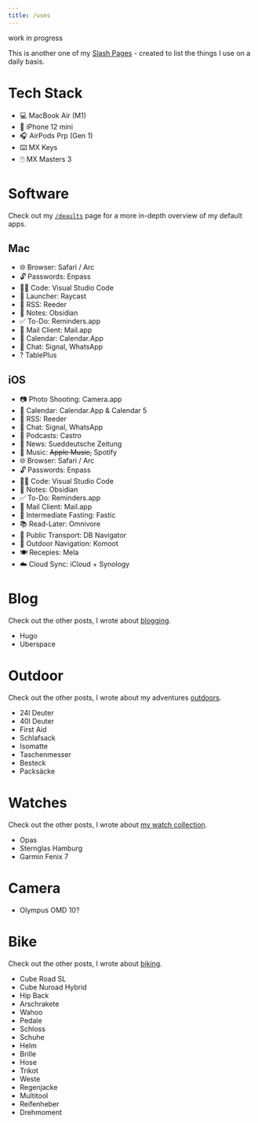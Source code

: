 ```yaml
---
title: /uses
---
```


<article class=„yellow“ style=„text-align: center;“>
  work in progress
</article>

 This is another one of my [Slash Pages](../slashes) - created to list the things I use on a daily basis. 

# Tech Stack
- 💻 MacBook Air (M1)
- 📱 iPhone 12 mini 
- 🎧 AirPods Prp (Gen 1)
- ⌨️ MX Keys
- 🖱️ MX Masters 3

# Software
Check out my [`/deaults`](../defaults) page for a more in-depth overview of my default apps. 

## Mac
- 🌐 Browser: Safari / Arc
- 🔓 Passwords: Enpass
- 🧑‍💻 Code: Visual Studio Code
- 🚀 Launcher: Raycast
- 📖 RSS: Reeder 
- 📝 Notes: Obsidian
- ✅ To-Do: Reminders.app
- 📨 Mail Client: Mail.app
- 📆 Calendar: Calendar.App
- 💬 Chat: Signal, WhatsApp
- ? TablePlus

## iOS
- 📷 Photo Shooting: Camera.app
- 📆 Calendar: Calendar.App & Calendar 5
- 📖 RSS: Reeder 
- 💬 Chat: Signal, WhatsApp
- 🎤 Podcasts: Castro
- 📰 News: Sueddeutsche Zeitung
- 🎵 Music: ~~Apple Music,~~ Spotify 
- 🌐 Browser: Safari / Arc
- 🔓 Passwords: Enpass
- 🧑‍💻 Code: Visual Studio Code
- 📝 Notes: Obsidian
- ✅ To-Do: Reminders.app
- 📨 Mail Client: Mail.app
- 🍏 Intermediate Fasting: Fastic
- 📚 Read-Later: Omnivore
- 🚂 Public Transport: DB Navigator
- 🥾 Outdoor Navigation: Komoot
- 🍽️ Recepies: Mela
- ☁️ Cloud Sync: iCloud + Synology

# Blog 
Check out the other posts, I wrote about [blogging](/tags/blogging).

- Hugo
- Uberspace

# Outdoor
Check out the other posts, I wrote about my adventures [outdoors](/tags/outdoors).

- 24l Deuter
- 40l Deuter
- First Aid
- Schlafsack 
- Isomatte 
- Taschenmesser 
- Besteck 
- Packsäcke

# Watches 
Check out the other posts, I wrote about [my watch collection](/tags/watches).

- Opas
- Sternglas Hamburg
- Garmin Fenix 7

# Camera
- Olympus OMD 10?

# Bike
Check out the other posts, I wrote about [biking](/tags/biking).

- Cube Road SL
- Cube Nuroad Hybrid
- Hip Back
- Arschrakete
- Wahoo
- Pedale
- Schloss 
- Schuhe
- Helm 
- Brille
- Hose
- Trikot
- Weste
- Regenjacke 
- Multitool
- Reifenheber 
- Drehmoment



